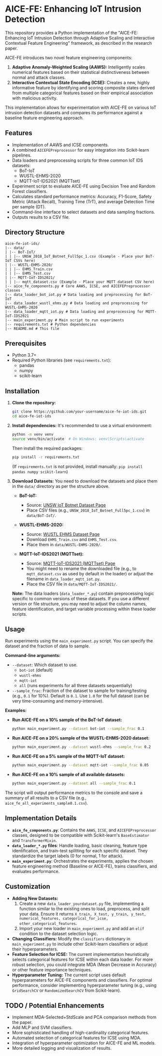 # AICE-FE: Enhancing IoT Intrusion Detection

This repository provides a Python implementation of the "AICE-FE: Enhancing IoT Intrusion Detection through Adaptive Scaling and Interactive Contextual Feature Engineering" framework, as described in the research paper.

AICE-FE introduces two novel feature engineering components:
1.  **Adaptive Anomaly-Weighted Scaling (AAWS):** Intelligently scales numerical features based on their statistical distinctiveness between normal and attack classes.
2.  **Interactive Contextual State Encoding (ICSE):** Creates a new, highly informative feature by identifying and scoring composite states derived from multiple categorical features based on their empirical association with malicious activity.

This implementation allows for experimentation with AICE-FE on various IoT intrusion detection datasets and compares its performance against a baseline feature engineering approach.

## Features

*   Implementation of AAWS and ICSE components.
*   A combined `AICEFEPreprocessor` for easy integration into Scikit-learn pipelines.
*   Data loaders and preprocessing scripts for three common IoT IDS datasets:
    *   BoT-IoT
    *   WUSTL-EHMS-2020
    *   MQTT-IoT-IDS2021 (MQTTset)
*   Experiment script to evaluate AICE-FE using Decision Tree and Random Forest classifiers.
*   Calculates standard performance metrics: Accuracy, F1-Score, Safety Metric (Attack Recall), Training Time (TrT), and average Detection Time per sample (DT).
*   Command-line interface to select datasets and data sampling fractions.
*   Outputs results to a CSV file.

## Directory Structure
```
aice-fe-iot-ids/
|-- data/
| |-- BoT-IoT/
| | |-- UNSW_2018_IoT_Botnet_Full5pc_1.csv (Example - Place your BoT-IoT CSVs here)
| |-- WUSTL-EHMS-2020/
| | |-- EHMS_Train.csv
| | |-- EHMS_Test.csv
| |-- MQTT-IoT-IDS2021/
| | |-- mqtt_dataset.csv (Example - Place your MQTT dataset CSV here)
|-- aice_fe_components.py # Core AAWS, ICSE, and AICEFEPreprocessor classes
|-- data_loader_bot_iot.py # Data loading and preprocessing for BoT-IoT
|-- data_loader_wustl_ehms.py # Data loading and preprocessing for WUSTL-EHMS-2020
|-- data_loader_mqtt_iot.py # Data loading and preprocessing for MQTT-IoT-IDS2021
|-- main_experiment.py # Main script to run experiments
|-- requirements.txt # Python dependencies
|-- README.md # This file
```
## Prerequisites

*   Python 3.7+
*   Required Python libraries (see `requirements.txt`):
    *   pandas
    *   numpy
    *   scikit-learn

## Installation

1.  **Clone the repository:**
    ```bash
    git clone https://github.com/your-username/aice-fe-iot-ids.git
    cd aice-fe-iot-ids
    ```

2.  **Install dependencies:**
    It's recommended to use a virtual environment:
    ```bash
    python -m venv venv
    source venv/bin/activate  # On Windows: venv\Scripts\activate
    ```
    Then install the required packages:
    ```bash
    pip install -r requirements.txt
    ```
    (If `requirements.txt` is not provided, install manually: `pip install pandas numpy scikit-learn`)

3.  **Download Datasets:**
    You need to download the datasets and place them in the `data/` directory as per the structure above.

    *   **BoT-IoT:**

        *   Source: [UNSW IoT Botnet Dataset Page](https://research.unsw.edu.au/projects/bot-iot-dataset)
        *   Place CSV files (e.g., `UNSW_2018_IoT_Botnet_Full5pc_1.csv`) in `data/BoT-IoT/`.
    *   **WUSTL-EHMS-2020:**
        *   Source: [WUSTL EHMS Dataset Page](https://www.cse.wustl.edu/~jain/ehms/index.html)
        *   Download `EHMS_Train.csv` and `EHMS_Test.csv`.
        *   Place them in `data/WUSTL-EHMS-2020/`.
    *   **MQTT-IoT-IDS2021 (MQTTset):**
        *   Source: [MQTT-IoT-IDS2021 (MQTTset) Page](https://www.kaggle.com/datasets/cnrieiit/mqttset/data)
        *   You might need to rename the downloaded file (e.g., to `mqtt_dataset.csv` as used by default in the loader) or adjust the filename in `data_loader_mqtt_iot.py`.
        *   Place the CSV file in `data/MQTT-IoT-IDS2021/`.

    **Note:** The data loaders (`data_loader_*.py`) contain preprocessing logic specific to common versions of these datasets. If you use a different version or file structure, you may need to adjust the column names, feature identification, and target variable processing within these loader scripts.

## Usage

Run experiments using the `main_experiment.py` script. You can specify the dataset and the fraction of data to sample.

**Command-line arguments:**

*   `--dataset`: Which dataset to use.
    *   `bot-iot` (default)
    *   `wustl-ehms`
    *   `mqtt-iot`
    *   `all` (runs experiments for all three datasets sequentially)
*   `--sample_frac`: Fraction of the dataset to sample for training/testing (e.g., `0.1` for 10%). Default is `0.1`. Use `1.0` for the full dataset (can be very time-consuming and memory-intensive).

**Examples:**

*   **Run AICE-FE on a 10% sample of the BoT-IoT dataset:**
    ```bash
    python main_experiment.py --dataset bot-iot --sample_frac 0.1
    ```

*   **Run AICE-FE on a 20% sample of the WUSTL-EHMS-2020 dataset:**
    ```bash
    python main_experiment.py --dataset wustl-ehms --sample_frac 0.2
    ```

*   **Run AICE-FE on a 5% sample of the MQTT-IoT dataset:**
    ```bash
    python main_experiment.py --dataset mqtt-iot --sample_frac 0.05
    ```

*   **Run AICE-FE on a 10% sample of all available datasets:**
    ```bash
    python main_experiment.py --dataset all --sample_frac 0.1
    ```

The script will output performance metrics to the console and save a summary of all results to a CSV file (e.g., `aice_fe_all_experiments_sample0.1.csv`).

## Implementation Details

*   **`aice_fe_components.py`**: Contains the `AAWS`, `ICSE`, and `AICEFEPreprocessor` classes, designed to be compatible with Scikit-learn's `BaseEstimator` and `TransformerMixin`.
*   **`data_loader_*.py` files**: Handle loading, basic cleaning, feature type identification, and train-test splitting for each specific dataset. They standardize the target labels (0 for normal, 1 for attack).
*   **`main_experiment.py`**: Orchestrates the experiments, applies the chosen feature engineering method (Baseline or AICE-FE), trains classifiers, and evaluates performance.

## Customization

*   **Adding New Datasets:**
    1.  Create a new `data_loader_yourdataset.py` file, implementing a function similar to the existing ones to load, preprocess, and split your data. Ensure it returns `X_train, X_test, y_train, y_test, numerical_features, categorical_for_icse, other_categorical_features`.
    2.  Import your new loader in `main_experiment.py` and add an `elif` condition to the dataset selection logic.
*   **Changing Classifiers:**
    Modify the `classifiers` dictionary in `main_experiment.py` to include other Scikit-learn classifiers or adjust their hyperparameters.
*   **Feature Selection for ICSE:**
    The current implementation heuristically selects categorical features for ICSE within each data loader. For more robust selection, you could integrate MDA (Mean Decrease in Accuracy) or other feature importance techniques.
*   **Hyperparameter Tuning:**
    The current script uses default hyperparameters for AICE-FE components and classifiers. For optimal performance, consider implementing hyperparameter tuning (e.g., using `GridSearchCV` or `RandomizedSearchCV` from Scikit-learn).

## TODO / Potential Enhancements

*   Implement MDA-Selected+StdScale and PCA comparison methods from the paper.
*   Add MLP and SVM classifiers.
*   More sophisticated handling of high-cardinality categorical features.
*   Automated selection of categorical features for ICSE using MDA.
*   Integration of hyperparameter optimization for AICE-FE and ML models.
*   More detailed logging and visualization of results.